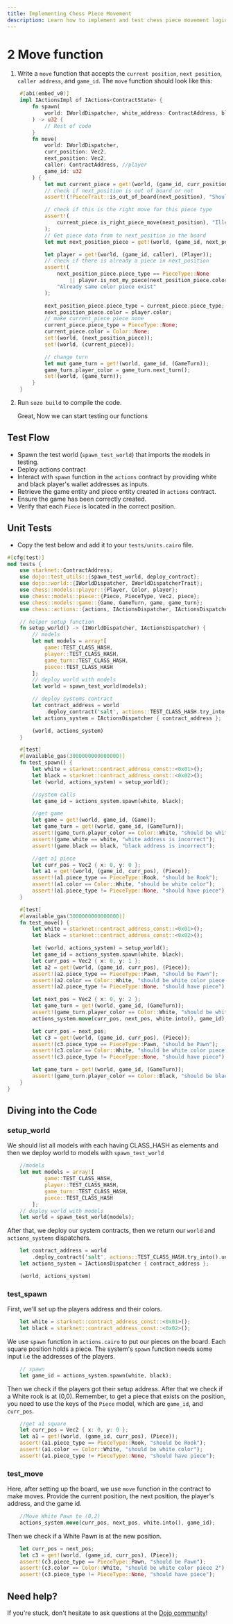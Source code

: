 ```yaml
---
title: Implementing Chess Piece Movement
description: Learn how to implement and test chess piece movement logic, including move validation and turn management.
---
```


# 2 Move function

1. Write a `move` function that accepts the `current position`, `next position`, `caller address`, and `game_id`. The `move` function should look like this:

```rust
    #[abi(embed_v0)]
    impl IActionsImpl of IActions<ContractState> {
        fn spawn(
            world: IWorldDispatcher, white_address: ContractAddress, black_address: ContractAddress
        ) -> u32 {
            // Rest of code
        }
        fn move(
            world: IWorldDispatcher,
            curr_position: Vec2,
            next_position: Vec2,
            caller: ContractAddress, //player
            game_id: u32
        ) {
            let mut current_piece = get!(world, (game_id, curr_position), (Piece));
            // check if next_position is out of board or not
            assert!(!PieceTrait::is_out_of_board(next_position), "Should be inside board");

            // check if this is the right move for this piece type
            assert!(
                current_piece.is_right_piece_move(next_position), "Illegal move for type of piece"
            );
            // Get piece data from to next_position in the board
            let mut next_position_piece = get!(world, (game_id, next_position), (Piece));

            let player = get!(world, (game_id, caller), (Player));
            // check if there is already a piece in next_position
            assert!(
                next_position_piece.piece_type == PieceType::None
                    || player.is_not_my_piece(next_position_piece.color),
                "Already same color piece exist"
            );

            next_position_piece.piece_type = current_piece.piece_type;
            next_position_piece.color = player.color;
            // make current_piece piece none
            current_piece.piece_type = PieceType::None;
            current_piece.color = Color::None;
            set!(world, (next_position_piece));
            set!(world, (current_piece));

            // change turn
            let mut game_turn = get!(world, game_id, (GameTurn));
            game_turn.player_color = game_turn.next_turn();
            set!(world, (game_turn));
        }
    }
```

2. Run `sozo build` to compile the code.

    Great, Now we can start testing our functions

## Test Flow

-   Spawn the test world (`spawn_test_world`) that imports the models in testing.
-   Deploy actions contract
-   Interact with `spawn` function in the `actions` contract by providing white and black player's wallet addresses as inputs.
-   Retrieve the game entity and piece entity created in `actions` contract.
-   Ensure the game has been correctly created.
-   Verify that each `Piece` is located in the correct position.

## Unit Tests

-   Copy the test below and add it to your `tests/units.cairo` file.

```rust
#[cfg(test)]
mod tests {
    use starknet::ContractAddress;
    use dojo::test_utils::{spawn_test_world, deploy_contract};
    use dojo::world::{IWorldDispatcher, IWorldDispatcherTrait};
    use chess::models::player::{Player, Color, player};
    use chess::models::piece::{Piece, PieceType, Vec2, piece};
    use chess::models::game::{Game, GameTurn, game, game_turn};
    use chess::actions::{actions, IActionsDispatcher, IActionsDispatcherTrait};

    // helper setup function
    fn setup_world() -> (IWorldDispatcher, IActionsDispatcher) {
        // models
        let mut models = array![
            game::TEST_CLASS_HASH,
            player::TEST_CLASS_HASH,
            game_turn::TEST_CLASS_HASH,
            piece::TEST_CLASS_HASH
        ];
        // deploy world with models
        let world = spawn_test_world(models);

        // deploy systems contract
        let contract_address = world
            .deploy_contract('salt', actions::TEST_CLASS_HASH.try_into().unwrap());
        let actions_system = IActionsDispatcher { contract_address };

        (world, actions_system)
    }

    #[test]
    #[available_gas(3000000000000000)]
    fn test_spawn() {
        let white = starknet::contract_address_const::<0x01>();
        let black = starknet::contract_address_const::<0x02>();
        let (world, actions_system) = setup_world();

        //system calls
        let game_id = actions_system.spawn(white, black);

        //get game
        let game = get!(world, game_id, (Game));
        let game_turn = get!(world, game_id, (GameTurn));
        assert!(game_turn.player_color == Color::White, "should be white turn");
        assert!(game.white == white, "white address is incorrect");
        assert!(game.black == black, "black address is incorrect");

        //get a1 piece
        let curr_pos = Vec2 { x: 0, y: 0 };
        let a1 = get!(world, (game_id, curr_pos), (Piece));
        assert!(a1.piece_type == PieceType::Rook, "should be Rook");
        assert!(a1.color == Color::White, "should be white color");
        assert!(a1.piece_type != PieceType::None, "should have piece");
    }

    #[test]
    #[available_gas(3000000000000000)]
    fn test_move() {
        let white = starknet::contract_address_const::<0x01>();
        let black = starknet::contract_address_const::<0x02>();

        let (world, actions_system) = setup_world();
        let game_id = actions_system.spawn(white, black);
        let curr_pos = Vec2 { x: 0, y: 1 };
        let a2 = get!(world, (game_id, curr_pos), (Piece));
        assert!(a2.piece_type == PieceType::Pawn, "should be Pawn");
        assert!(a2.color == Color::White, "should be white color piece 1");
        assert!(a2.piece_type != PieceType::None, "should have piece");

        let next_pos = Vec2 { x: 0, y: 2 };
        let game_turn = get!(world, game_id, (GameTurn));
        assert!(game_turn.player_color == Color::White, "should be white player turn");
        actions_system.move(curr_pos, next_pos, white.into(), game_id);

        let curr_pos = next_pos;
        let c3 = get!(world, (game_id, curr_pos), (Piece));
        assert!(c3.piece_type == PieceType::Pawn, "should be Pawn");
        assert!(c3.color == Color::White, "should be white color piece 2");
        assert!(c3.piece_type != PieceType::None, "should have piece");

        let game_turn = get!(world, game_id, (GameTurn));
        assert!(game_turn.player_color == Color::Black, "should be black player turn");
    }
}
```

## Diving into the Code

### setup_world

We should list all models with each having CLASS_HASH as elements and then we deploy world to models with `spawn_test_world`

```rust
    //models
    let mut models = array![
            game::TEST_CLASS_HASH,
            player::TEST_CLASS_HASH,
            game_turn::TEST_CLASS_HASH,
            piece::TEST_CLASS_HASH
        ];
    // deploy world with models
    let world = spawn_test_world(models);
```

After that, we deploy our system contracts, then we return our `world` and `actions_systems` dispatchers.

```rust
    let contract_address = world
        .deploy_contract('salt', actions::TEST_CLASS_HASH.try_into().unwrap());
    let actions_system = IActionsDispatcher { contract_address };

    (world, actions_system)
```

### test_spawn

First, we'll set up the players address and their colors.

```rust
    let white = starknet::contract_address_const::<0x01>();
    let black = starknet::contract_address_const::<0x02>();
```

We use `spawn` function in `actions.cairo` to put our pieces on the board. Each square position holds a piece. The system's `spawn` function needs some input i.e the addresses of the players.

```rust
    // spawn
    let game_id = actions_system.spawn(white, black);
```

Then we check if the players got their setup address. After that we check if a White rook is at (0,0). Remember, to get a piece that exists on the position, you need to use the keys of the `Piece` model, which are `game_id`, and `curr_pos`.

```rust
    //get a1 square
    let curr_pos = Vec2 { x: 0, y: 0 };
    let a1 = get!(world, (game_id, curr_pos), (Piece));
    assert!(a1.piece_type == PieceType::Rook, "should be Rook");
    assert!(a1.color == Color::White, "should be white color");
    assert!(a1.piece_type != PieceType::None, "should have piece");
```

### test_move

Here, after setting up the board, we use `move` function in the contract to make moves. Provide the current position, the next position, the player's address, and the game id.

```rust
    //Move White Pawn to (0,2)
    actions_system.move(curr_pos, next_pos, white.into(), game_id);
```

Then we check if a White Pawn is at the new position.

```rust
    let curr_pos = next_pos;
    let c3 = get!(world, (game_id, curr_pos), (Piece));
    assert!(c3.piece_type == PieceType::Pawn, "should be Pawn");
    assert!(c3.color == Color::White, "should be white color piece 2");
    assert!(c3.piece_type != PieceType::None, "should have piece");
```

## Need help?

If you're stuck, don't hesitate to ask questions at the [Dojo community](https://discord.gg/akd2yfuRS3)!
